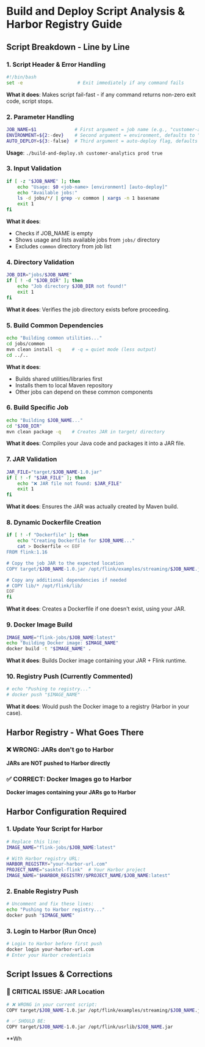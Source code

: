 # Build and Deploy Script Analysis & Harbor Registry Guide

## Script Breakdown - Line by Line

### 1. Script Header & Error Handling
```bash
#!/bin/bash
set -e                    # Exit immediately if any command fails
```
**What it does**: Makes script fail-fast - if any command returns non-zero exit code, script stops.

### 2. Parameter Handling
```bash
JOB_NAME=$1              # First argument = job name (e.g., "customer-analytics")
ENVIRONMENT=${2:-dev}    # Second argument = environment, defaults to "dev"
AUTO_DEPLOY=${3:-false}  # Third argument = auto-deploy flag, defaults to "false"
```
**Usage**: `./build-and-deploy.sh customer-analytics prod true`

### 3. Input Validation
```bash
if [ -z "$JOB_NAME" ]; then
    echo "Usage: $0 <job-name> [environment] [auto-deploy]"
    echo "Available jobs:"
    ls -d jobs/*/ | grep -v common | xargs -n 1 basename
    exit 1
fi
```
**What it does**: 
- Checks if JOB_NAME is empty
- Shows usage and lists available jobs from `jobs/` directory
- Excludes `common` directory from job list

### 4. Directory Validation
```bash
JOB_DIR="jobs/$JOB_NAME"
if [ ! -d "$JOB_DIR" ]; then
    echo "Job directory $JOB_DIR not found!"
    exit 1
fi
```
**What it does**: Verifies the job directory exists before proceeding.

### 5. Build Common Dependencies
```bash
echo "Building common utilities..."
cd jobs/common
mvn clean install -q    # -q = quiet mode (less output)
cd ../..
```
**What it does**: 
- Builds shared utilities/libraries first
- Installs them to local Maven repository
- Other jobs can depend on these common components

### 6. Build Specific Job
```bash
echo "Building $JOB_NAME..."
cd "$JOB_DIR"
mvn clean package -q    # Creates JAR in target/ directory
```
**What it does**: Compiles your Java code and packages it into a JAR file.

### 7. JAR Validation
```bash
JAR_FILE="target/$JOB_NAME-1.0.jar"
if [ ! -f "$JAR_FILE" ]; then
    echo "❌ JAR file not found: $JAR_FILE"
    exit 1
fi
```
**What it does**: Ensures the JAR was actually created by Maven build.

### 8. Dynamic Dockerfile Creation
```bash
if [ ! -f "Dockerfile" ]; then
    echo "Creating Dockerfile for $JOB_NAME..."
    cat > Dockerfile << EOF
FROM flink:1.16

# Copy the job JAR to the expected location
COPY target/$JOB_NAME-1.0.jar /opt/flink/examples/streaming/$JOB_NAME.jar

# Copy any additional dependencies if needed
# COPY lib/* /opt/flink/lib/
EOF
fi
```
**What it does**: Creates a Dockerfile if one doesn't exist, using your JAR.

### 9. Docker Image Build
```bash
IMAGE_NAME="flink-jobs/$JOB_NAME:latest"
echo "Building Docker image: $IMAGE_NAME"
docker build -t "$IMAGE_NAME" .
```
**What it does**: Builds Docker image containing your JAR + Flink runtime.

### 10. Registry Push (Currently Commented)
```bash
# echo "Pushing to registry..."
# docker push "$IMAGE_NAME"
```
**What it does**: Would push the Docker image to a registry (Harbor in your case).

## Harbor Registry - What Goes There

### ❌ WRONG: JARs don't go to Harbor
**JARs are NOT pushed to Harbor directly**

### ✅ CORRECT: Docker Images go to Harbor
**Docker images containing your JARs go to Harbor**

## Harbor Configuration Required

### 1. Update Your Script for Harbor
```bash
# Replace this line:
IMAGE_NAME="flink-jobs/$JOB_NAME:latest"

# With Harbor registry URL:
HARBOR_REGISTRY="your-harbor-url.com"
PROJECT_NAME="sasktel-flink"  # Your Harbor project
IMAGE_NAME="$HARBOR_REGISTRY/$PROJECT_NAME/$JOB_NAME:latest"
```

### 2. Enable Registry Push
```bash
# Uncomment and fix these lines:
echo "Pushing to Harbor registry..."
docker push "$IMAGE_NAME"
```

### 3. Login to Harbor (Run Once)
```bash
# Login to Harbor before first push
docker login your-harbor-url.com
# Enter your Harbor credentials
```

## Script Issues & Corrections

### 🚨 CRITICAL ISSUE: JAR Location
```bash
# ❌ WRONG in your current script:
COPY target/$JOB_NAME-1.0.jar /opt/flink/examples/streaming/$JOB_NAME.jar

# ✅ SHOULD BE:
COPY target/$JOB_NAME-1.0.jar /opt/flink/usrlib/$JOB_NAME.jar
```

**Wh